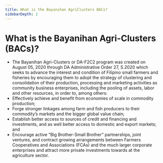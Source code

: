 ```yaml
---
title: What is the Bayanihan AgriClusters BACs?
sidebarDepth: 2
---
```


# What is the Bayanihan Agri-Clusters (BACs)?


 - The Bayanihan Agri-Clusters or DA-F2C2 program was created on August 05, 2020 through DA Administrative Order 27, S.2020 which seeks to advance the interest and condition of Filipino small farmers and fisheries by encouraging them to adopt the strategy of clustering and consolidation of their production, processing and marketing activities as community business enterprises, including the pooling of assets, labor and other resources, in order to, among others:
 - Effectively achieve and benefit from economies of scale in commodity production;
 - Forge stronger linkages among farm and fish producers to their commodity’s markets and the bigger global value chain;
 - Establish better access to sources of credit and financing and investments, and as well better access to domestic and export markets; and
 - Encourage active “Big Brother-Small Brother” partnerships, joint ventures, and contract growing arrangements between Farmers Cooperatives and Associations (FCAs) and the much larger corporate enterprises and attract more private investments towards at the agriculture sector.
